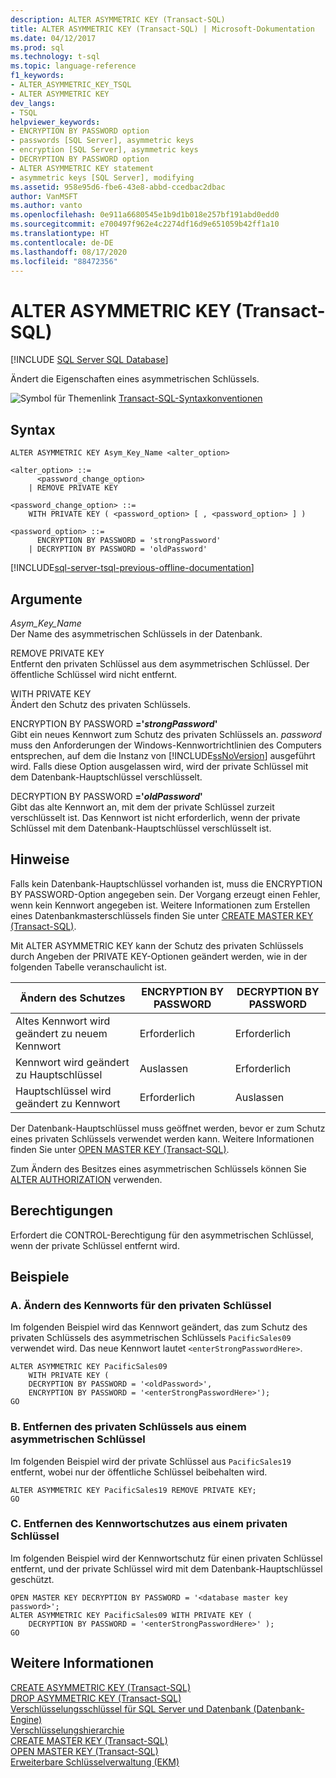 ```yaml
---
description: ALTER ASYMMETRIC KEY (Transact-SQL)
title: ALTER ASYMMETRIC KEY (Transact-SQL) | Microsoft-Dokumentation
ms.date: 04/12/2017
ms.prod: sql
ms.technology: t-sql
ms.topic: language-reference
f1_keywords:
- ALTER_ASYMMETRIC_KEY_TSQL
- ALTER ASYMMETRIC KEY
dev_langs:
- TSQL
helpviewer_keywords:
- ENCRYPTION BY PASSWORD option
- passwords [SQL Server], asymmetric keys
- encryption [SQL Server], asymmetric keys
- DECRYPTION BY PASSWORD option
- ALTER ASYMMETRIC KEY statement
- asymmetric keys [SQL Server], modifying
ms.assetid: 958e95d6-fbe6-43e8-abbd-ccedbac2dbac
author: VanMSFT
ms.author: vanto
ms.openlocfilehash: 0e911a6680545e1b9d1b018e257bf191abd0edd0
ms.sourcegitcommit: e700497f962e4c2274df16d9e651059b42ff1a10
ms.translationtype: HT
ms.contentlocale: de-DE
ms.lasthandoff: 08/17/2020
ms.locfileid: "88472356"
---
```

# <a name="alter-asymmetric-key-transact-sql"></a>ALTER ASYMMETRIC KEY (Transact-SQL)
[!INCLUDE [SQL Server SQL Database](../../includes/applies-to-version/sql-asdb.md)]

  Ändert die Eigenschaften eines asymmetrischen Schlüssels.  
  
 ![Symbol für Themenlink](../../database-engine/configure-windows/media/topic-link.gif "Symbol für Themenlink") [Transact-SQL-Syntaxkonventionen](../../t-sql/language-elements/transact-sql-syntax-conventions-transact-sql.md)  
  
## <a name="syntax"></a>Syntax  
  
```syntaxsql
ALTER ASYMMETRIC KEY Asym_Key_Name <alter_option>  
  
<alter_option> ::=  
      <password_change_option>   
    | REMOVE PRIVATE KEY   

<password_change_option> ::=  
    WITH PRIVATE KEY ( <password_option> [ , <password_option> ] )  

<password_option> ::=  
      ENCRYPTION BY PASSWORD = 'strongPassword'  
    | DECRYPTION BY PASSWORD = 'oldPassword'  
```  
  
[!INCLUDE[sql-server-tsql-previous-offline-documentation](../../includes/sql-server-tsql-previous-offline-documentation.md)]

## <a name="arguments"></a>Argumente
 *Asym_Key_Name*  
 Der Name des asymmetrischen Schlüssels in der Datenbank.  
  
 REMOVE PRIVATE KEY  
 Entfernt den privaten Schlüssel aus dem asymmetrischen Schlüssel. Der öffentliche Schlüssel wird nicht entfernt.  
  
 WITH PRIVATE KEY  
 Ändert den Schutz des privaten Schlüssels.  
  
 ENCRYPTION BY PASSWORD **='***strongPassword***'**  
 Gibt ein neues Kennwort zum Schutz des privaten Schlüssels an. *password* muss den Anforderungen der Windows-Kennwortrichtlinien des Computers entsprechen, auf dem die Instanz von [!INCLUDE[ssNoVersion](../../includes/ssnoversion-md.md)] ausgeführt wird. Falls diese Option ausgelassen wird, wird der private Schlüssel mit dem Datenbank-Hauptschlüssel verschlüsselt.  
  
 DECRYPTION BY PASSWORD **='***oldPassword***'**  
 Gibt das alte Kennwort an, mit dem der private Schlüssel zurzeit verschlüsselt ist. Das Kennwort ist nicht erforderlich, wenn der private Schlüssel mit dem Datenbank-Hauptschlüssel verschlüsselt ist.  
  
## <a name="remarks"></a>Hinweise  
 Falls kein Datenbank-Hauptschlüssel vorhanden ist, muss die ENCRYPTION BY PASSWORD-Option angegeben sein. Der Vorgang erzeugt einen Fehler, wenn kein Kennwort angegeben ist. Weitere Informationen zum Erstellen eines Datenbankmasterschlüssels finden Sie unter [CREATE MASTER KEY &#40;Transact-SQL&#41;](../../t-sql/statements/create-master-key-transact-sql.md).  
  
 Mit ALTER ASYMMETRIC KEY kann der Schutz des privaten Schlüssels durch Angeben der PRIVATE KEY-Optionen geändert werden, wie in der folgenden Tabelle veranschaulicht ist.  
  
|Ändern des Schutzes|ENCRYPTION BY PASSWORD|DECRYPTION BY PASSWORD|  
|----------------------------|----------------------------|----------------------------|  
|Altes Kennwort wird geändert zu neuem Kennwort|Erforderlich|Erforderlich|  
|Kennwort wird geändert zu Hauptschlüssel|Auslassen|Erforderlich|  
|Hauptschlüssel wird geändert zu Kennwort|Erforderlich|Auslassen|  
  
 Der Datenbank-Hauptschlüssel muss geöffnet werden, bevor er zum Schutz eines privaten Schlüssels verwendet werden kann. Weitere Informationen finden Sie unter [OPEN MASTER KEY &#40;Transact-SQL&#41;](../../t-sql/statements/open-master-key-transact-sql.md).  
  
 Zum Ändern des Besitzes eines asymmetrischen Schlüssels können Sie [ALTER AUTHORIZATION](../../t-sql/statements/alter-authorization-transact-sql.md) verwenden.  
  
## <a name="permissions"></a>Berechtigungen  
 Erfordert die CONTROL-Berechtigung für den asymmetrischen Schlüssel, wenn der private Schlüssel entfernt wird.  
  
## <a name="examples"></a>Beispiele  
  
### <a name="a-changing-the-password-of-the-private-key"></a>A. Ändern des Kennworts für den privaten Schlüssel  
 Im folgenden Beispiel wird das Kennwort geändert, das zum Schutz des privaten Schlüssels des asymmetrischen Schlüssels `PacificSales09` verwendet wird. Das neue Kennwort lautet `<enterStrongPasswordHere>`.  
  
```  
ALTER ASYMMETRIC KEY PacificSales09   
    WITH PRIVATE KEY (  
    DECRYPTION BY PASSWORD = '<oldPassword>',  
    ENCRYPTION BY PASSWORD = '<enterStrongPasswordHere>');  
GO  
```  
  
### <a name="b-removing-the-private-key-from-an-asymmetric-key"></a>B. Entfernen des privaten Schlüssels aus einem asymmetrischen Schlüssel  
 Im folgenden Beispiel wird der private Schlüssel aus `PacificSales19` entfernt, wobei nur der öffentliche Schlüssel beibehalten wird.  
  
```  
ALTER ASYMMETRIC KEY PacificSales19 REMOVE PRIVATE KEY;  
GO  
```  
  
### <a name="c-removing-password-protection-from-a-private-key"></a>C. Entfernen des Kennwortschutzes aus einem privaten Schlüssel  
 Im folgenden Beispiel wird der Kennwortschutz für einen privaten Schlüssel entfernt, und der private Schlüssel wird mit dem Datenbank-Hauptschlüssel geschützt.  
  
```  
OPEN MASTER KEY DECRYPTION BY PASSWORD = '<database master key password>';  
ALTER ASYMMETRIC KEY PacificSales09 WITH PRIVATE KEY (  
    DECRYPTION BY PASSWORD = '<enterStrongPasswordHere>' );  
GO  
```  
  
## <a name="see-also"></a>Weitere Informationen  
 [CREATE ASYMMETRIC KEY &#40;Transact-SQL&#41;](../../t-sql/statements/create-asymmetric-key-transact-sql.md)   
 [DROP ASYMMETRIC KEY &#40;Transact-SQL&#41;](../../t-sql/statements/drop-asymmetric-key-transact-sql.md)   
 [Verschlüsselungsschlüssel für SQL Server und Datenbank &#40;Datenbank-Engine&#41;](../../relational-databases/security/encryption/sql-server-and-database-encryption-keys-database-engine.md)   
 [Verschlüsselungshierarchie](../../relational-databases/security/encryption/encryption-hierarchy.md)   
 [CREATE MASTER KEY &#40;Transact-SQL&#41;](../../t-sql/statements/create-master-key-transact-sql.md)   
 [OPEN MASTER KEY &#40;Transact-SQL&#41;](../../t-sql/statements/open-master-key-transact-sql.md)   
 [Erweiterbare Schlüsselverwaltung &#40;EKM&#41;](../../relational-databases/security/encryption/extensible-key-management-ekm.md)  
  
  
